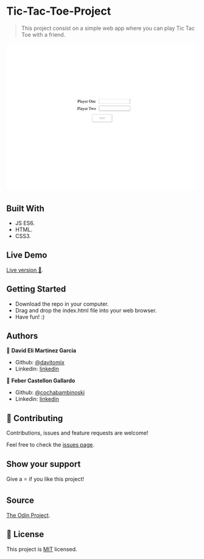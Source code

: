 # Tic-Tac-Toe-Project

> This project consist on a simple web app where you can play Tic Tac Toe with a friend.

![screenshot](./tictactocmain.gif)

## Built With

- JS ES6.
- HTML.
- CSS3.

## Live Demo
[Live version :rocket:](https://rawcdn.githack.com/davitomix/Tic-Tac-Toe-Project/e5218b93ad649f3552e5908d848ddc27c1b41f62/index.html).

## Getting Started
- Download the repo in your computer.
- Drag and drop the index.html file into your web browser.
- Have fun! :)

## Authors

👤 **David Eli Martinez Garcia**

- Github: [@davitomix](https://github.com/davitomix)
- Linkedin: [linkedin](https://linkedin.com/linkedinhandle)

👤 **Feber Castellon Gallardo**

- Github: [@cochabambinoski](https://github.com/cochabambinoski)
- Linkedin: [linkedin](https://www.linkedin.com/in/cochabambino/)


## 🤝 Contributing

Contributions, issues and feature requests are welcome!

Feel free to check the [issues page](issues/).

## Show your support

Give a ⭐️ if you like this project!

## Source

[The Odin Project](https://www.theodinproject.com/courses/javascript/lessons/tic-tac-toe-javascript).

## 📝 License

This project is [MIT](https://opensource.org/licenses/MIT) licensed.
